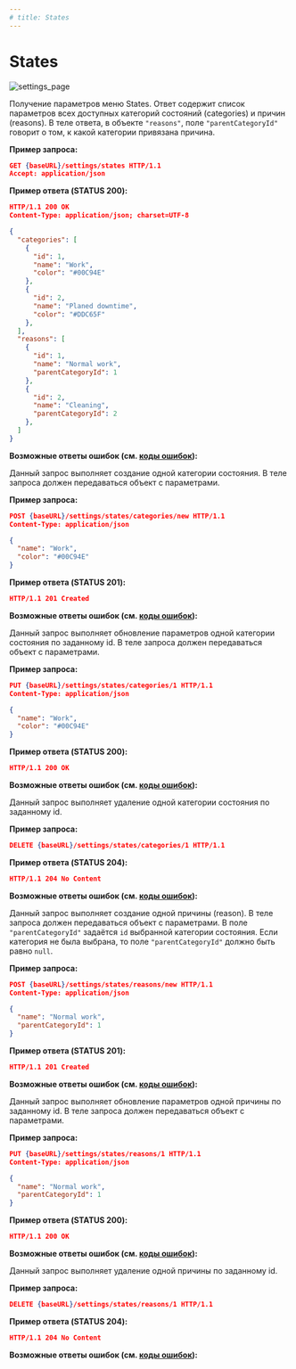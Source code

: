 ```yaml
---
# title: States
---
```

# States

![settings_page](/images/settings_page/states.png)

<req method="get" path="/settings/states" isArrow>

Получение параметров меню States. Ответ содержит список параметров всех доступных категорий состояний (categories) и причин (reasons). В теле ответа, в объекте `"reasons"`, поле `"parentCategoryId"` говорит о том, к какой категории привязана причина.

**Пример запроса:**

```json
GET {baseURL}/settings/states HTTP/1.1
Accept: application/json
```

**Пример ответа (STATUS 200):**

```json
HTTP/1.1 200 OK
Content-Type: application/json; charset=UTF-8

{
  "categories": [
    {
      "id": 1,
      "name": "Work",
      "color": "#00C94E"
    },
    {
      "id": 2,
      "name": "Planed downtime",
      "color": "#DDC65F"
    },
  ],
  "reasons": [
    {
      "id": 1,
      "name": "Normal work",
      "parentCategoryId": 1
    },
    {
      "id": 2,
      "name": "Cleaning",
      "parentCategoryId": 2
    },
  ]
}
```

**Возможные ответы ошибок (см. [коды ошибок](/api/v1/errors.html)):**

</req>

<!-- ********************************************************************************************** -->
<req method="post" path="/settings/states/categories/new" isArrow>

Данный запрос выполняет создание одной категории состояния.
В теле запроса должен передаваться объект с параметрами.

**Пример запроса:**

```json
POST {baseURL}/settings/states/categories/new HTTP/1.1
Content-Type: application/json

{
  "name": "Work",
  "color": "#00C94E"
}
```

**Пример ответа (STATUS 201):**

```json
HTTP/1.1 201 Created
```

**Возможные ответы ошибок (см. [коды ошибок](/api/v1/errors.html)):**

</req>

<!-- ********************************************************************************************** -->
<req method="put" path="/settings/states/categories/{id}" isArrow>

Данный запрос выполняет обновление параметров одной категории состояния по заданному id.
В теле запроса должен передаваться объект с параметрами.

**Пример запроса:**

```json
PUT {baseURL}/settings/states/categories/1 HTTP/1.1
Content-Type: application/json

{
  "name": "Work",
  "color": "#00C94E"
}
```

**Пример ответа (STATUS 200):**

```json
HTTP/1.1 200 OK
```

**Возможные ответы ошибок (см. [коды ошибок](/api/v1/errors.html)):**

</req>

<!-- ********************************************************************************************** -->
<req method="delete" path="/settings/states/categories/{id}" isArrow>

Данный запрос выполняет удаление одной категории состояния по заданному id.

**Пример запроса:**

```json
DELETE {baseURL}/settings/states/categories/1 HTTP/1.1
```

**Пример ответа (STATUS 204):**

```json
HTTP/1.1 204 No Content
```

**Возможные ответы ошибок (см. [коды ошибок](/api/v1/errors.html)):**

</req>

<!-- ********************************************************************************************** -->
<req method="post" path="/settings/states/reasons/new" isArrow>

Данный запрос выполняет создание одной причины (reason).
В теле запроса должен передаваться объект с параметрами. В поле `"parentCategoryId"` задаётся `id` выбранной категории состояния. Если категория не была выбрана, то поле `"parentCategoryId"` должно быть равно `null`.

**Пример запроса:**

```json
POST {baseURL}/settings/states/reasons/new HTTP/1.1
Content-Type: application/json

{
  "name": "Normal work",
  "parentCategoryId": 1
}
```

**Пример ответа (STATUS 201):**

```json
HTTP/1.1 201 Created
```

**Возможные ответы ошибок (см. [коды ошибок](/api/v1/errors.html)):**

</req>

<!-- ********************************************************************************************** -->
<req method="put" path="/settings/states/reasons/{id}" isArrow>

Данный запрос выполняет обновление параметров одной причины по заданному id.
В теле запроса должен передаваться объект с параметрами.

**Пример запроса:**

```json
PUT {baseURL}/settings/states/reasons/1 HTTP/1.1
Content-Type: application/json

{
  "name": "Normal work",
  "parentCategoryId": 1
}
```

**Пример ответа (STATUS 200):**

```json
HTTP/1.1 200 OK
```

**Возможные ответы ошибок (см. [коды ошибок](/api/v1/errors.html)):**

</req>

<!-- ********************************************************************************************** -->
<req method="delete" path="/settings/states/reasons/{id}" isArrow>

Данный запрос выполняет удаление одной причины по заданному id.

**Пример запроса:**

```json
DELETE {baseURL}/settings/states/reasons/1 HTTP/1.1
```

**Пример ответа (STATUS 204):**

```json
HTTP/1.1 204 No Content
```

**Возможные ответы ошибок (см. [коды ошибок](/api/v1/errors.html)):**

</req>